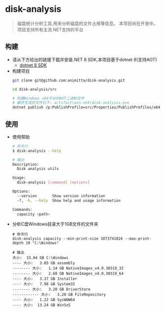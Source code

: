 # disk-analysis

> 磁盘统计分析工具,用来分析磁盘的文件占用等信息。
> 本项目尚在开发中。
> 项目支持所有主流.NET支持的平台

## 构建
- 请从下方给出的链接下载并安装.NET 8 SDK,本项目基于dotnet 8(支持AOT)
  - [dotnet 8 SDK](https://dotnet.microsoft.com/en-us/download/dotnet/8.0)
- 构建项目
    ```bash
    git clone git@github.com:animitta/disk-analysis.git

    cd disk-analysis/src

    # 构建Windows x64平台的AOT二进制文件
    # 最终生成的文件位于: artifact\win-x64\disk-analysis.exe
    dotnet publish /p:PublishProfile=src/Properties/PublishProfiles/x64.pubxml
    ```

## 使用

- 使用帮助
    ```bash
    # 命令行
    $ disk-analysis --help

    # 输出
    Description:
      Disk analysis utils

    Usage:
      disk-analysis [command] [options]

    Options:
      --version       Show version information
      -?, -h, --help  Show help and usage information

    Commands:
      capacity <path>
    ```
- 分析C盘Windows目录大于1GB文件的文件夹
    ```
    # 命令行
    disk-analysis capacity --min-print-size 1073741824 --max-print-depth 10 "C:\Windows"

    # 输出
    大小:  33.04 GB C:\Windows
    ---- 大小:   3.85 GB assembly
    -------- 大小:   1.14 GB NativeImages_v4.0.30319_32
    -------- 大小:   2.68 GB NativeImages_v4.0.30319_64
    ---- 大小:   3.37 GB Installer
    ---- 大小:   7.98 GB System32
    -------- 大小:   3.20 GB DriverStore
    ------------ 大小:   3.20 GB FileRepository
    ---- 大小:   1.22 GB SysWOW64
    ---- 大小:  13.24 GB WinSxS
    ```
